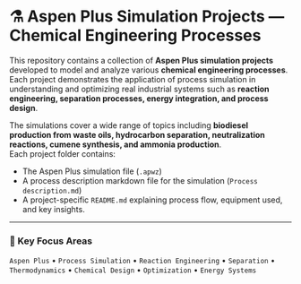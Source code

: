 # ⚗️ Aspen Plus Simulation Projects — Chemical Engineering Processes

This repository contains a collection of **Aspen Plus simulation projects** developed to model and analyze various **chemical engineering processes**.  
Each project demonstrates the application of process simulation in understanding and optimizing real industrial systems such as **reaction engineering, separation processes, energy integration, and process design**.

The simulations cover a wide range of topics including **biodiesel production from waste oils, hydrocarbon separation, neutralization reactions, cumene synthesis, and ammonia production**.  
Each project folder contains:
- The Aspen Plus simulation file (`.apwz`)
- A process description markdown file for the simulation (`Process description.md`)
- A project-specific `README.md` explaining process flow, equipment used, and key insights.


---

### 🧠 Key Focus Areas
`Aspen Plus` • `Process Simulation` • `Reaction Engineering` • `Separation` • `Thermodynamics` • `Chemical Design` • `Optimization` • `Energy Systems`
